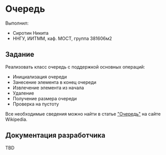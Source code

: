 # Очередь

Выполнил:

 - Сиротин Никита
 - ННГУ, ИИТММ, каф. МОСТ, группа 381606м2

## Задание

Реализовать класс очередь с поддержкой основных операций:

 - Инициализация очереди
 - Занесение элемента в конец очереди
 - Извлечение элемента из начала
 - Удаление
 - Получение размера очереди
 - Проверка на пустоту

Все необходимые сведения можно найти в статье
["Очередь"][queue] на сайте Wikipedia.

## Документация разработчика

TBD

<!-- LINKS -->

[queue]: https://ru.wikipedia.org/wiki/%D0%9E%D1%87%D0%B5%D1%80%D0%B5%D0%B4%D1%8C_(%D0%BF%D1%80%D0%BE%D0%B3%D1%80%D0%B0%D0%BC%D0%BC%D0%B8%D1%80%D0%BE%D0%B2%D0%B0%D0%BD%D0%B8%D0%B5)